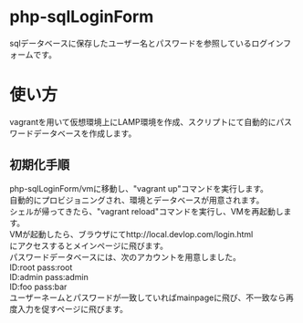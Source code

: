 # php-sqlLoginForm
sqlデータベースに保存したユーザー名とパスワードを参照しているログインフォームです。
# 使い方
vagrantを用いて仮想環境上にLAMP環境を作成、スクリプトにて自動的にパスワードデータベースを作成します。
## 初期化手順
php-sqlLoginForm/vmに移動し、"vagrant up"コマンドを実行します。  
自動的にプロビジョニングされ、環境とデータベースが用意されます。  
シェルが帰ってきたら、"vagrant reload"コマンドを実行し、VMを再起動します。  
VMが起動したら、ブラウザにてhttp://local.devlop.com/login.html  
にアクセスするとメインページに飛びます。  
パスワードデータベースには、次のアカウントを用意しました。  
ID:root pass:root  
ID:admin pass:admin  
ID:foo pass:bar  
ユーザーネームとパスワードが一致していればmainpageに飛び、不一致なら再度入力を促すページに飛びます。  
